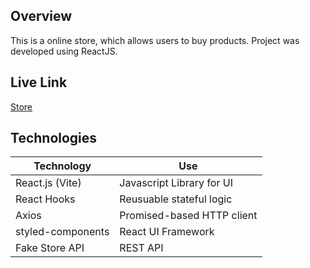 ## Overview

This is a online store, which allows users to buy products. Project was developed using ReactJS.

## Live Link

[Store](https://store-webshop.netlify.app/)

## Technologies

| Technology          | Use                                                 |
| ---------------     | --------------------------------------------------- |
| React.js (Vite)     | Javascript Library for UI                           |
| React Hooks         | Reusuable stateful logic                            |
| Axios               | Promised-based HTTP client                          |
| styled-components   | React UI Framework                                  |
| Fake Store API      | REST API                                            |
